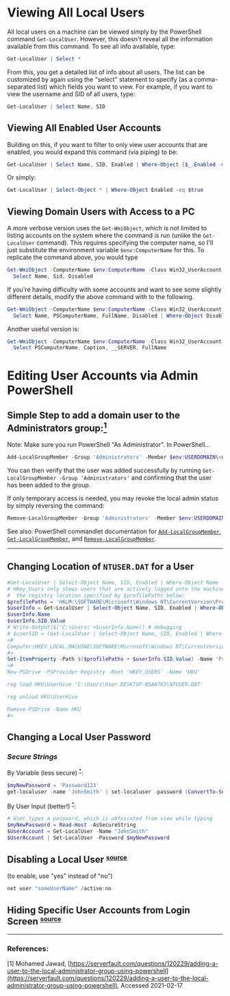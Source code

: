 # Viewing All Local Users

All local users on a machine can be viewed simply by the PowerShell command `Get-LocalUser`. However, this doesn't reveal all the information available from this command. 
To see all info available, type:

```PowerShell
Get-LocalUser | Select *
```

From this, you get a detailed list of info about all users. The list can be customized by again using the "select" statement to specify (as a comma-separated list) 
which fields you want to view. For example, if you want to view the username and SID of all users, type:

```PowerShell
Get-LocalUser | Select Name, SID
```


## Viewing All Enabled User Accounts

Building on this, if you want to filter to only view user accounts that are enabled, you would expand this command (via piping) to be:

```PowerShell
Get-LocalUser | Select Name, SID, Enabled | Where-Object {$_.Enabled -match "True"}
```

Or simply:

```PowerShell
Get-LocalUser | Select-Object * | Where-Object Enabled -eq $true
```

## Viewing Domain Users with Access to a PC
A more verbose version uses the `Get-WmiObject`, which is not limited to listing accounts on the system where the command is run (unlike the `Get-LocalUser` command).
This requires specifying the computer name, so I'll just substitute the environment variable `$env:ComputerName` for this. To replicate the command above, you would type

```PowerShell
Get-WmiObject -ComputerName $env:ComputerName -Class Win32_UserAccount -Filter "LocalAccount = True" | 
  Select Name, Sid, Disabled 
```

If you're having difficulty with some accounts and want to see some slightly different details, modify the above command with to the following.

```PowerShell
Get-WmiObject -ComputerName $env:ComputerName -Class Win32_UserAccount | 
  Select Name, PSComputerName, FullName, Disabled | Where-Object Disabled -eq $false
```

Another useful version is:
```PowerShell
Get-WmiObject -ComputerName $env:ComputerName -Class Win32_UserAccount | 
  Select PSComputerName, Caption, __SERVER, FullName
```

# Editing User Accounts via Admin PowerShell

## Simple Step to add a domain user to the Administrators group:[<sup>1</sup>](#1)
Note: Make sure you run PowerShell "As Administrator".
In PowerShell...

```PowerShell
Add-LocalGroupMember -Group 'Administrators' -Member $env:USERDOMAIN\<username>
```

You can then verify that the user was added successfully by running `Get-LocalGroupMember -Group 'Administrators'` and confirming that the user has been added to the group.  

If only temporary access is needed, you may revoke the local admin status by simply reversing the command:

```PowerShell
Remove-LocalGroupMember -Group 'Administrators' -Member $env:USERDOMAIN\<username>
```

See also: PowerShell commandlet documentation for [`Add-LocalGroupMember`](https://learn.microsoft.com/en-us/powershell/module/microsoft.powershell.localaccounts/add-localgroupmember), [`Get-LocalGroupMember`](https://learn.microsoft.com/en-us/powershell/module/microsoft.powershell.localaccounts/get-localgroupmember), and [`Remove-LocalGroupMember`](https://learn.microsoft.com/en-us/powershell/module/microsoft.powershell.localaccounts/remove-localgroupmember).  

---

## Changing Location of `NTUSER.DAT` for a User

```PowerShell
#Get-LocalUser | Select-Object Name, SID, Enabled | Where-Object Name -Match "Admin*|User" | Sort-Object SID
# HKey_Users only shows users that are actively logged onto the machine. To view all accounts, look at
#  the registry location specified by $profilePaths below:
$profilePaths = 'HKLM:\SOFTWARE\Microsoft\Windows NT\CurrentVersion\ProfileList\'
$userInfo = Get-LocalUser | Select-Object Name, SID, Enabled | Where-Object Name -Match "User"
$userInfo.Name
$userInfo.SID.Value
# Write-Output($('C:\Users\'+$userInfo.Name)) # debugging
# $userSID = (Get-LocalUser | Select-Object Name, SID, Enabled | Where-Object Name -Match "User*").SID.Value
<#
Computer\HKEY_LOCAL_MACHINE\SOFTWARE\Microsoft\Windows NT\CurrentVersion\ProfileList
#>
Set-ItemProperty -Path $($profilePaths + $userInfo.SID.Value) -Name 'ProfileImagePath' -Value $('C:\Users\'+$userInfo.Name)
<#
New-PSDrive -PSProvider Registry -Root 'HKEY_USERS' -Name 'HKU'

reg load HKU\UserHive 'C:\Users\User.DESKTOP-N5AA7K3\NTUSER.DAT'

reg unload HKU\UserHive

Remove-PSDrive -Name HKU
#>
```

## Changing a Local User Password
### _Secure Strings_
By Variable (less secure) <sup>[*](https://docs.microsoft.com/en-us/powershell/module/microsoft.powershell.security/convertto-securestring?view=powershell-7.2#example-3--convert-a-plain-text-string-to-a-secure-string)</sup>:
```PowerShell
$myNewPassword = 'Password123'
get-localuser -name 'JohnSmith' | set-localuser -password (ConvertTo-SecureString -String $myNewPassword -AsPlainText -Force)
```

By User Input (better!) <sup>[*](https://docs.microsoft.com/en-us/powershell/module/microsoft.powershell.localaccounts/set-localuser?view=powershell-5.1#examples)</sup>:
```PowerShell
# User types a password, which is obfuscated from view while typing
$myNewPassword = Read-Host -AsSecureString
$UserAccount = Get-LocalUser -Name "JohnSmith"
$UserAccount | Set-LocalUser -Password $myNewPassword
```

## Disabling a Local User <small><sup>[source](https://winaero.com/disable-enable-user-account-windows-10/)</sup></small>
(to enable, use "yes" instead of "no")
```PowerShell
net user "someUserName" /active:no
```

## Hiding Specific User Accounts from Login Screen <small><sup>[source](https://winaero.com/how-to-hide-user-accounts-from-the-login-screen-in-windows-10/)</sup></small>

___
### References:
<a id="1">[1]</a> 
Mohamed Jawad, [https://serverfault.com/questions/120229/adding-a-user-to-the-local-administrator-group-using-powershell](https://serverfault.com/questions/120229/adding-a-user-to-the-local-administrator-group-using-powershell), Accessed 2021-02-17
